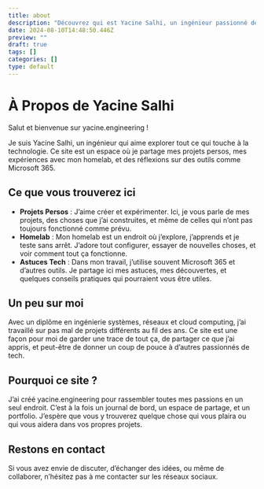 ```yaml
---
title: about
description: "Découvrez qui est Yacine Salhi, un ingénieur passionné de technologie partageant ses projets personnels, et des astuces sur des outils comme Microsoft 365."
date: 2024-08-10T14:48:50.446Z
preview: ""
draft: true
tags: []
categories: []
type: default
---
```


# À Propos de Yacine Salhi

Salut et bienvenue sur yacine.engineering !

Je suis Yacine Salhi, un ingénieur qui aime explorer tout ce qui touche à la technologie. Ce site est un espace où je partage mes projets persos, mes expériences avec mon homelab, et des réflexions sur des outils comme Microsoft 365.

## Ce que vous trouverez ici

- **Projets Persos** : J’aime créer et expérimenter. Ici, je vous parle de mes projets, des choses que j’ai construites, et même de celles qui n’ont pas toujours fonctionné comme prévu.
- **Homelab** : Mon homelab est un endroit où j’explore, j’apprends et je teste sans arrêt. J’adore tout configurer, essayer de nouvelles choses, et voir comment tout ça fonctionne.
- **Astuces Tech** : Dans mon travail, j’utilise souvent Microsoft 365 et d’autres outils. Je partage ici mes astuces, mes découvertes, et quelques conseils pratiques qui pourraient vous être utiles.

## Un peu sur moi

Avec un diplôme en ingénierie systèmes, réseaux et cloud computing, j’ai travaillé sur pas mal de projets différents au fil des ans. Ce site est une façon pour moi de garder une trace de tout ça, de partager ce que j’ai appris, et peut-être de donner un coup de pouce à d’autres passionnés de tech.

## Pourquoi ce site ?

J’ai créé yacine.engineering pour rassembler toutes mes passions en un seul endroit. C’est à la fois un journal de bord, un espace de partage, et un portfolio. J’espère que vous y trouverez quelque chose qui vous plaira ou qui vous aidera dans vos propres projets.

## Restons en contact

Si vous avez envie de discuter, d’échanger des idées, ou même de collaborer, n’hésitez pas à me contacter sur les réseaux sociaux.